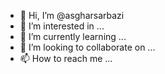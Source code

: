 - 👋 Hi, I’m @asgharsarbazi
- 👀 I’m interested in ...
- 🌱 I’m currently learning ...
- 💞️ I’m looking to collaborate on ...
- 📫 How to reach me ...

<!---
asgharsarbazi/asgharsarbazi is a ✨ special ✨ repository because its `README.md` (this file) appears on your GitHub profile.
You can click the Preview link to take a look at your changes.
--->
